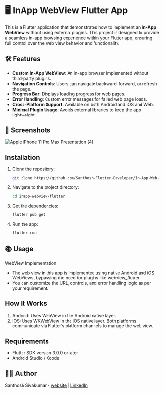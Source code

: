 # 🖥️ InApp WebView Flutter App

This is a Flutter application that demonstrates how to implement an **In-App WebView** without using external plugins. This project is designed to provide a seamless in-app browsing experience within your Flutter app, ensuring full control over the web view behavior and functionality.

## 🛠️ Features
- **Custom In-App WebView**: An in-app browser implemented without third-party plugins.
- **Navigation Controls**: Users can navigate backward, forward, or refresh the page.
- **Progress Bar**: Displays loading progress for web pages.
- **Error Handling**: Custom error messages for failed web page loads.
- **Cross-Platform Support**: Available on both Android and iOS and Web.
- **Minimal Plugin Usage**: Avoids external libraries to keep the app lightweight.

## 📱 Screenshots
![Apple iPhone 11 Pro Max Presentation (4)](https://github.com/user-attachments/assets/b2edd3f6-bc1d-4301-8eac-cecdc78f29a9)



## Installation

1. Clone the repository:

   ```bash
   git clone https://github.com/Santhosh-Flutter-Developer/In-App-Web-View-Source-Code.git

2. Navigate to the project directory:

   ```bash
   cd inapp-webview-flutter

3. Get the dependencies:

   ```bash
   flutter pub get

4. Run the app:

   ```bash
   flutter run

## 📚 Usage
WebView Implementation
- The web view in this app is implemented using native Android and iOS WebViews, bypassing the need for plugins like webview_flutter.
- You can customize the URL, controls, and error handling logic as per your requirement.

## How It Works
1. Android: Uses WebView in the Android native layer.
2. iOS: Uses WKWebView in the iOS native layer.
Both platforms communicate via Flutter’s platform channels to manage the web view.

## Requirements
- Flutter SDK version 3.0.0 or later
- Android Studio / Xcode

## 🧑‍💻 Author
Santhosh Sivakumar - [website](http://santhoshsivakumar.liveblog365.com/) | [LinkedIn](https://www.linkedin.com/in/santhosh-flutter-developer/)
